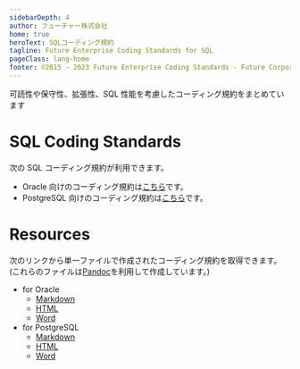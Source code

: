 ```yaml
---
sidebarDepth: 4
author: フューチャー株式会社
home: true
heroText: SQLコーディング規約
tagline: Future Enterprise Coding Standards for SQL
pageClass: lang-home
footer: ©2015 - 2023 Future Enterprise Coding Standards - Future Corporation
---
```


可読性や保守性、拡張性、SQL 性能を考慮したコーディング規約をまとめています

# SQL Coding Standards

次の SQL コーディング規約が利用できます。

- Oracle 向けのコーディング規約は[こちら](./SQLコーディング規約（Oracle）.md)です。
- PostgreSQL 向けのコーディング規約は[こちら](./SQLコーディング規約（PostgreSQL）.md)です。

# Resources

次のリンクから単一ファイルで作成されたコーディング規約を取得できます。\
(これらのファイルは[Pandoc]を利用して作成しています。)

- for Oracle
  - [Markdown](https://github.com/future-architect/coding-standards/blob/master/documents/forSQL/SQLコーディング規約（Oracle）.md)
  - [HTML](https://github.com/future-architect/coding-standards/blob/gh-pages/resources/SQLコーディング規約（Oracle）.html)
  - [Word](https://github.com/future-architect/coding-standards/raw/gh-pages/resources/SQLコーディング規約（Oracle）.docx)
- for PostgreSQL
  - [Markdown](https://github.com/future-architect/coding-standards/blob/master/documents/forSQL/SQLコーディング規約（PostgreSQL）.md)
  - [HTML](https://github.com/future-architect/coding-standards/blob/gh-pages/resources/SQLコーディング規約（PostgreSQL）.html)
  - [Word](https://github.com/future-architect/coding-standards/raw/gh-pages/resources/SQLコーディング規約（PostgreSQL）.docx)

[pandoc]: https://pandoc.org/
